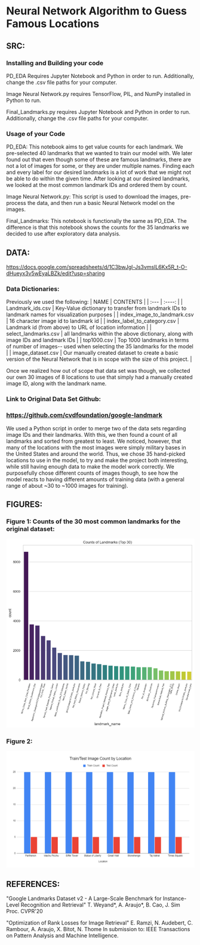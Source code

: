 # Neural Network Algorithm to Guess Famous Locations
## SRC:
### Installing and Building your code
PD_EDA Requires Jupyter Notebook and Python in order to run. Additionally, change the .csv file paths for your computer.

Image Neural Network.py requires TensorFlow, PIL, and NumPy installed in Python to run. 

Final_Landmarks.py requires Jupyter Notebook and Python in order to run. Additionally, change the .csv file paths for your computer.

### Usage of your Code
PD_EDA: This notebook aims to get value counts for each landmark. We pre-selected 40 landmarks that we wanted to train our model with. We later found out that even though some of these are famous landmarks, there are not a lot of images for some, or they are under multiple names. Finding each and every label for our desired landmarks is a lot of work that we might not be able to do within the given time. After looking at our desired landmarks, we looked at the most common landmark IDs and ordered them by count.

Image Neural Network.py: This script is used to download the images, pre-process the data, and then run a basic Neural Network model on the images. 

Final_Landmarks: This notebook is functionally the same as PD_EDA. The difference is that this notebook shows the counts for the 35 landmarks we decided to use after exploratory data analysis. 

## DATA:
https://docs.google.com/spreadsheets/d/1C3bwJgl-Js3vmslL6Kx5R_t-O-dHueyx3v5wEyaLBZk/edit?usp=sharing
### Data Dictionaries:
Previously we used the following:
| NAME        | CONTENTS    |
| :---        |    :----:   |
| Landmark_ids.csv       | Key-Value dictionary to transfer from landmark IDs to landmark names for visualization purposes                        |
| index_image_to_landmark.csv      | 16 character image id to landmark id                                                                         |
| index_label_to_category.csv      | Landmark id (from above) to URL of location information                                                      |
| select_landmarks.csv             | all landmarks within the above dictionary, along with image IDs and landmark IDs   |
| top1000.csv                      | Top 1000 landmarks in terms of number of images-- used when selecting the 35 landmarks for the model         |
| image_dataset.csv                     | Our manually created dataset to create a basic version of the Neural Network that is in scope with the size of this project.         |

Once we realized how out of scope that data set was though, we collected our own 30 images of 8 locations to use that simply had a manually created image ID, along with the landmark name. 

### Link to Original Data Set Github:
### https://github.com/cvdfoundation/google-landmark
We used a Python script in order to merge two of the data sets regarding image IDs and their landmarks. With this, we then found a count of all landmarks and sorted from greatest to least. We noticed, however, that many of the locations with the most images were simply military bases in the United States and around the world. Thus, we chose 35 hand-picked locations to use in the model, to try and make the project both interesting, while still having enough data to make the model work correctly. We purposefully chose different counts of images though, to see how the model reacts to having different amounts of training data (with a general range of about ~30 to ~1000 images for training). 

## FIGURES:
### Figure 1: Counts of the 30 most common landmarks for the original dataset:
![image](FIGURES/top30.png)

### Figure 2:
![image](FIGURES/New_8_Locations.png)


## REFERENCES:
"Google Landmarks Dataset v2 - A Large-Scale Benchmark for Instance-Level Recognition and Retrieval"
T. Weyand*, A. Araujo*, B. Cao, J. Sim
Proc. CVPR'20

"Optimization of Rank Losses for Image Retrieval"
E. Ramzi, N. Audebert, C. Rambour, A. Araujo, X. Bitot, N. Thome
In submission to: IEEE Transactions on Pattern Analysis and Machine Intelligence.
